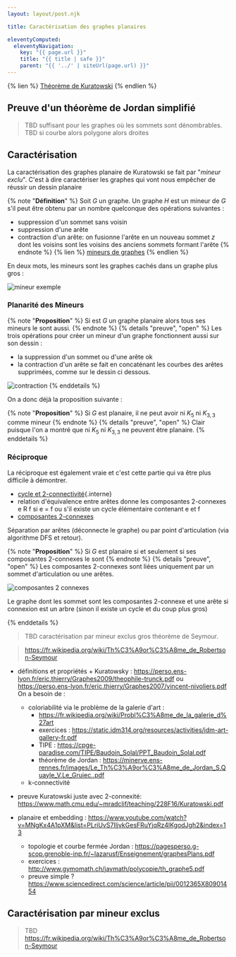 ```yaml
---
layout: layout/post.njk

title: Caractérisation des graphes planaires

eleventyComputed:
  eleventyNavigation:
    key: "{{ page.url }}"
    title: "{{ title | safe }}"
    parent: "{{ '../' | siteUrl(page.url) }}"
---
```


{% lien %}
[Théorème de Kuratowski](https://fr.wikipedia.org/wiki/Graphe_planaire#Caract%C3%A9risation_de_Kuratowski_et_de_Wagner)
{% endlien %}

## Preuve d'un théorème de Jordan simplifié

> TBD suffisant pour les graphes où les sommets sont dénombrables.
> TBD si courbe alors polygone alors droites

## Caractérisation

La caractérisation des graphes planaire de Kuratowski se fait par "_mineur exclu_". C'est à dire caractériser les graphes qui vont nous empêcher de réussir un dessin planaire

{% note "**Définition**" %}
Soit $G$ un graphe. Un graphe $H$ est un mineur de $G$ s'il peut être obtenu par un nombre quelconque des opérations suivantes :

- suppression d'un sommet sans voisin
- suppression d'une arête
- contraction d'un arête: on fusionne l'arête en un nouveau sommet $z$ dont les voisins sont les voisins des anciens sommets formant l'arête
{% endnote %}
{% lien %}
[mineurs de graphes](https://fr.wikipedia.org/wiki/Mineur_(th%C3%A9orie_des_graphes))
{% endlien %}

En deux mots, les mineurs sont les graphes cachés dans un graphe plus gros :

![mineur exemple](./mineur-exemple.png)

### Planarité des Mineurs

{% note "**Proposition**" %}
Si est $G$ un graphe planaire alors tous ses mineurs le sont aussi.
{% endnote %}
{% details "preuve", "open" %}
Les trois opérations pour créer un mineur d'un graphe fonctionnent aussi sur son dessin :

- la suppression d'un sommet ou d'une arête ok
- la contraction d'un arête se fait en concaténant les courbes des arêtes supprimées, comme sur le dessin ci dessous.

![contraction](./contraciton-dessin.png)
{% enddetails  %}

On a donc déjà la proposition suivante :

{% note "**Proposition**" %}
Si $G$ est planaire, il ne peut avoir ni $K_5$ ni $K_{3,3}$ comme mineur
{% endnote %}
{% details "preuve", "open" %}
Clair puisque l'on a montré que ni $K_5$ ni $K_{3,3}$ ne peuvent être planaire.
{% enddetails  %}

### Réciproque

La réciproque est également vraie et c'est cette partie qui va être plus difficile à démontrer.

- [cycle et 2-connectivité](../../chemins-cycles-connexite/#2-connexité-cycle){.interne}
- relation d'équivalence entre arêtes donne les composantes 2-connexes e R f si e = f ou s'il existe un cycle élémentaire contenant e et f
- [composantes 2-connexes](https://en.wikipedia.org/wiki/Biconnected_component)

Séparation par arêtes (déconnecte le graphe) ou par point d'articulation (via algorithme DFS et retour).

{% note "**Proposition**" %}
Si $G$ est planaire si et seulement si ses composantes 2-connexes le sont
{% endnote %}
{% details "preuve", "open" %}
Les composantes 2-connexes sont liées uniquement par un sommet d'articulation ou une arêtes.

![composantes 2 connexes](./composantes-2-connexes.png)

Le graphe dont les sommet sont les composantes 2-connexe et une arête si connexion est un arbre (sinon il existe un cycle et du coup plus gros)

{% enddetails  %}

> TBD caractérisation par mineur exclus gros théorème de Seymour.

> <https://fr.wikipedia.org/wiki/Th%C3%A9or%C3%A8me_de_Robertson-Seymour>
> 

- définitions et propriétés + Kuratowsky : <https://perso.ens-lyon.fr/eric.thierry/Graphes2009/theophile-trunck.pdf> ou <https://perso.ens-lyon.fr/eric.thierry/Graphes2007/vincent-nivoliers.pdf> On a besoin de :
  - coloriabilité via le problème de la galerie d'art :
    - <https://fr.wikipedia.org/wiki/Probl%C3%A8me_de_la_galerie_d%27art>
    - exercices : <https://static.idm314.org/resources/activities/idm-art-gallery-fr.pdf>
    - TIPE : <https://cpge-paradise.com/TIPE/Baudoin_Solal/PPT_Baudoin_Solal.pdf>
    - théorème de Jordan : <https://minerve.ens-rennes.fr/images/Le_Th%C3%A9or%C3%A8me_de_Jordan_S.Quayle_V.Le_Gruiec..pdf>
  - k-connectivité
- preuve Kuratowski juste avec 2-connexité: <https://www.math.cmu.edu/~mradclif/teaching/228F16/Kuratowski.pdf>
- planaire et embedding : <https://www.youtube.com/watch?v=MNgKx4A1pXM&list=PLriUvS7IljvkGesFRuYjqRz4lKgodJgh2&index=13>

  - topologie et courbe fermée Jordan  : <https://pagesperso.g-scop.grenoble-inp.fr/~lazarusf/Enseignement/graphesPlans.pdf>
  - exercices : <http://www.gymomath.ch/javmath/polycopie/th_graphe5.pdf>
  - preuve simple ? <https://www.sciencedirect.com/science/article/pii/0012365X80901454>

## Caractérisation par mineur exclus

> TBD <https://fr.wikipedia.org/wiki/Th%C3%A9or%C3%A8me_de_Robertson-Seymour>
